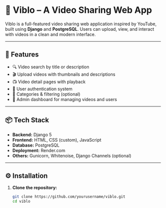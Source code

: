 # 🎥 Viblo – A Video Sharing Web App

Viblo is a full-featured video sharing web application inspired by YouTube, built using **Django** and **PostgreSQL**. Users can upload, view, and interact with videos in a clean and modern interface.

---

## 🚀 Features

- 🔍 Video search by title or description  
- 🎬 Upload videos with thumbnails and descriptions  
- 📺 Video detail pages with playback  
- 👤 User authentication system  
- 🧵 Categories & filtering (optional)  
- 📝 Admin dashboard for managing videos and users

---

## 📦 Tech Stack

- **Backend:** Django 5  
- **Frontend:** HTML, CSS (custom), JavaScript  
- **Database:** PostgreSQL  
- **Deployment:** Render.com  
- **Others:** Gunicorn, Whitenoise, Django Channels (optional)

---

## ⚙️ Installation

1. **Clone the repository:**

   ```bash
   git clone https://github.com/yourusername/viblo.git
   cd viblo
